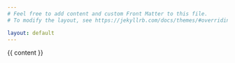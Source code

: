 ```yaml
---
# Feel free to add content and custom Front Matter to this file.
# To modify the layout, see https://jekyllrb.com/docs/themes/#overriding-theme-defaults

layout: default
---
```

<!DOCTYPE html>
<html>
<head>
    <!-- Tu código de encabezado aquí -->
</head>
<body>
    <!-- Contenido de la página de inicio -->
     {{ content }}
</body>
</html>
